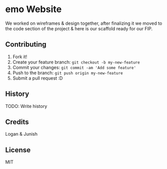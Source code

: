 # emo Website
We worked on wireframes &amp; design together, after finalizing it we moved to the code section of the project &amp; here is our scaffold ready for our FIP.


## Contributing
1. Fork it!
2. Create your feature branch: `git checkout -b my-new-feature`
3. Commit your changes: `git commit -am 'Add some feature'`
4. Push to the branch: `git push origin my-new-feature`
5. Submit a pull request :D
## History
TODO: Write history
## Credits
Logan & Junish
## License
MIT

